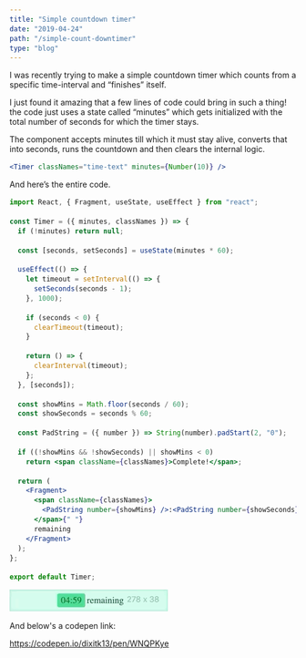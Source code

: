 ```yaml
---
title: "Simple countdown timer"
date: "2019-04-24"
path: "/simple-count-downtimer"
type: "blog"
---
```


I was recently trying to make a simple countdown timer which counts from a specific time-interval and “finishes” itself.

I just found it amazing that a few lines of code could bring in such a thing!
the code just uses a state called “minutes” which gets initialized with the total number of seconds for which the timer stays.

The component accepts minutes till which it must stay alive, converts that into seconds, runs the countdown and then clears the internal logic.

```jsx
<Timer classNames="time-text" minutes={Number(10)} />
```

And here’s the entire code.

```jsx
import React, { Fragment, useState, useEffect } from "react";

const Timer = ({ minutes, classNames }) => {
  if (!minutes) return null;

  const [seconds, setSeconds] = useState(minutes * 60);

  useEffect(() => {
    let timeout = setInterval(() => {
      setSeconds(seconds - 1);
    }, 1000);

    if (seconds < 0) {
      clearTimeout(timeout);
    }

    return () => {
      clearInterval(timeout);
    };
  }, [seconds]);

  const showMins = Math.floor(seconds / 60);
  const showSeconds = seconds % 60;

  const PadString = ({ number }) => String(number).padStart(2, "0");

  if ((!showMins && !showSeconds) || showMins < 0)
    return <span className={classNames}>Complete!</span>;

  return (
    <Fragment>
      <span className={classNames}>
        <PadString number={showMins} />:<PadString number={showSeconds} />
      </span>{" "}
      remaining
    </Fragment>
  );
};

export default Timer;
```

![count-down-timer](/blog/simple-count-downtimer/count-down-timer.gif)

And below's a codepen link:

https://codepen.io/dixitk13/pen/WNQPKye
